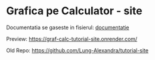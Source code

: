 # Grafica pe Calculator - site

Documentatia se gaseste in fisierul: [documentatie](documentation/main.md)

Preview: https://graf-calc-tutorial-site.onrender.com/

Old Repo: https://github.com/Lung-Alexandra/tutorial-site